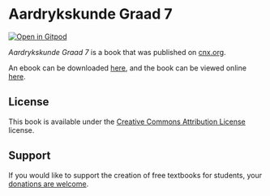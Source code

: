 # Aardrykskunde Graad 7

[![Open in Gitpod](https://gitpod.io/button/open-in-gitpod.svg)](https://gitpod.io/from-referrer/)

_Aardrykskunde Graad 7_ is a book that was published on [cnx.org](https://cnx.org/).

An ebook can be downloaded [here](https://github.com/cnx-user-books/cnxbook-aardrykskunde-graad-7/releases/latest), and the book can be viewed online [here](https://github.com/cnx-user-books/cnxbook-aardrykskunde-graad-7/releases/latest).

## License
This book is available under the [Creative Commons Attribution License](./LICENSE) license.

## Support
If you would like to support the creation of free textbooks for students, your [donations are welcome](https://riceconnect.rice.edu/donation/support-openstax-banner).
